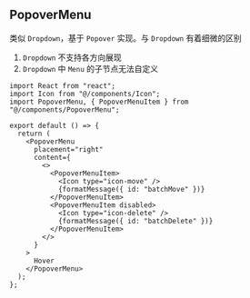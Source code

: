 ## PopoverMenu

类似 `Dropdown`，基于 `Popover` 实现。与 `Dropdown` 有着细微的区别

1. `Dropdown` 不支持各方向展现
2. `Dropdown` 中 `Menu` 的子节点无法自定义

```tsx
import React from "react";
import Icon from "@/components/Icon";
import PopoverMenu, { PopoverMenuItem } from "@/components/PopoverMenu";

export default () => {
  return (
    <PopoverMenu
      placement="right"
      content={
        <>
          <PopoverMenuItem>
            <Icon type="icon-move" />
            {formatMessage({ id: "batchMove" })}
          </PopoverMenuItem>
          <PopoverMenuItem disabled>
            <Icon type="icon-delete" />
            {formatMessage({ id: "batchDelete" })}
          </PopoverMenuItem>
        </>
      }
    >
      Hover
    </PopoverMenu>
  );
};
```
